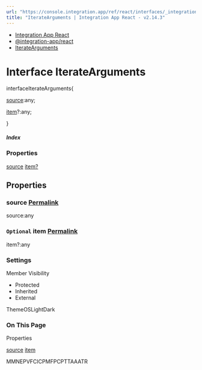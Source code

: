 ```yaml
---
url: "https://console.integration.app/ref/react/interfaces/_integration-app_react.IterateArguments.html"
title: "IterateArguments | Integration App React - v2.14.3"
---
```


- [Integration App React](https://console.integration.app/ref/react/index.html)
- [@integration-app/react](https://console.integration.app/ref/react/modules/_integration-app_react.html)
- [IterateArguments](https://console.integration.app/ref/react/interfaces/_integration-app_react.IterateArguments.html)

# Interface IterateArguments

interfaceIterateArguments{

[source](https://console.integration.app/ref/react/interfaces/_integration-app_react.IterateArguments.html#source):any;

[item](https://console.integration.app/ref/react/interfaces/_integration-app_react.IterateArguments.html#item)?:any;

}

##### Index

### Properties

[source](https://console.integration.app/ref/react/interfaces/_integration-app_react.IterateArguments.html#source) [item?](https://console.integration.app/ref/react/interfaces/_integration-app_react.IterateArguments.html#item)

## Properties

### source [Permalink](https://console.integration.app/ref/react/interfaces/_integration-app_react.IterateArguments.html\#source)

source:any

### `Optional` item [Permalink](https://console.integration.app/ref/react/interfaces/_integration-app_react.IterateArguments.html\#item)

item?:any

### Settings

Member Visibility

- Protected
- Inherited
- External

ThemeOSLightDark

### On This Page

Properties

[source](https://console.integration.app/ref/react/interfaces/_integration-app_react.IterateArguments.html#source) [item](https://console.integration.app/ref/react/interfaces/_integration-app_react.IterateArguments.html#item)

MMNEPVFCICPMFPCPTTAAATR